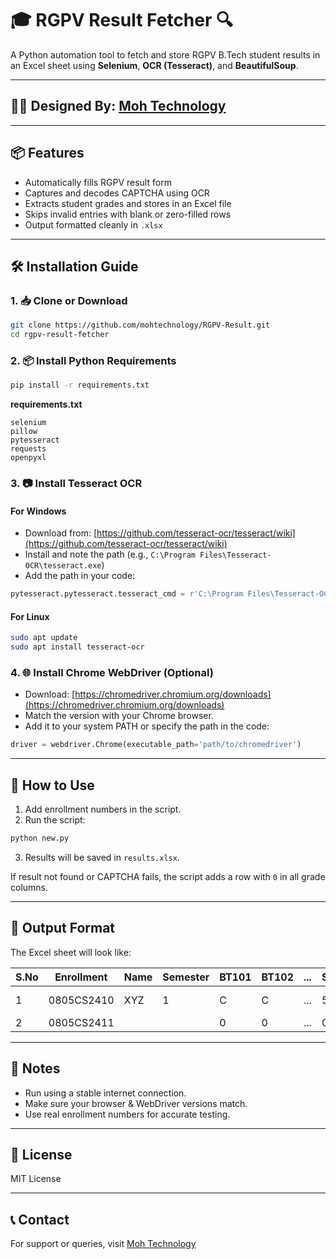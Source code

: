# 🎓 RGPV Result Fetcher 🔍

A Python automation tool to fetch and store RGPV B.Tech student results in an Excel sheet using **Selenium**, **OCR (Tesseract)**, and **BeautifulSoup**.

---

## 👨‍💻 Designed By: [Moh Technology](https://www.youtube.com/@mohtechnology)

---

## 📦 Features

- Automatically fills RGPV result form
- Captures and decodes CAPTCHA using OCR
- Extracts student grades and stores in an Excel file
- Skips invalid entries with blank or zero-filled rows
- Output formatted cleanly in `.xlsx`

---

## 🛠️ Installation Guide

### 1. 📥 Clone or Download
```bash
git clone https://github.com/mohtechnology/RGPV-Result.git
cd rgpv-result-fetcher
````

### 2. 📦 Install Python Requirements

```bash
pip install -r requirements.txt
```

**requirements.txt**

```
selenium
pillow
pytesseract
requests
openpyxl
```

### 3. 📷 Install Tesseract OCR

#### For Windows

* Download from: [https://github.com/tesseract-ocr/tesseract/wiki](https://github.com/tesseract-ocr/tesseract/wiki)
* Install and note the path (e.g., `C:\Program Files\Tesseract-OCR\tesseract.exe`)
* Add the path in your code:

```python
pytesseract.pytesseract.tesseract_cmd = r'C:\Program Files\Tesseract-OCR\tesseract.exe'
```

#### For Linux

```bash
sudo apt update
sudo apt install tesseract-ocr
```

### 4. 🌐 Install Chrome WebDriver (Optional)

* Download: [https://chromedriver.chromium.org/downloads](https://chromedriver.chromium.org/downloads)
* Match the version with your Chrome browser.
* Add it to your system PATH or specify the path in the code:

```python
driver = webdriver.Chrome(executable_path='path/to/chromedriver')
```

---

## 🚀 How to Use

1. Add enrollment numbers in the script.
2. Run the script:

```bash
python new.py
```

3. Results will be saved in `results.xlsx`.

If result not found or CAPTCHA fails, the script adds a row with `0` in all grade columns.

---

## 📁 Output Format

The Excel sheet will look like:

| S.No | Enrollment | Name         | Semester | BT101 | BT102 | ... | SGPA | CGPA | Result              |
| ---- | ---------- | ------------ | -------- | ----- | ----- | --- | ---- | ---- | ------------------- |
| 1    | 0805CS2410 | XYZ          | 1        | C     | C     | ... | 5.57 | 5.57 | Fail in BT104,BT105 |
| 2    | 0805CS2411 |              |          | 0     | 0     | ... | 0    | 0    |                     |

---

## 🧠 Notes

* Run using a stable internet connection.
* Make sure your browser & WebDriver versions match.
* Use real enrollment numbers for accurate testing.

---

## 📜 License

MIT License

---

## 📞 Contact

For support or queries, visit [Moh Technology](https://www.youtube.com/@mohtechnology)
